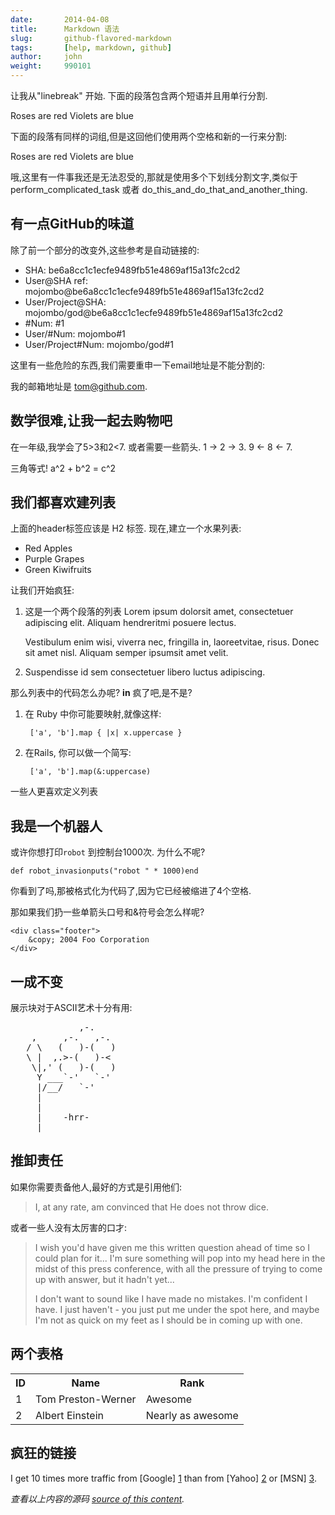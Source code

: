 ```yaml
---
date:       2014-04-08
title:      Markdown 语法
slug:       github-flavored-markdown
tags:       [help, markdown, github]
author:     john
weight:     990101
---
```


让我从"linebreak" 开始. 下面的段落包含两个短语并且用单行分割.

Roses are red
Violets are blue

下面的段落有同样的词组,但是这回他们使用两个空格和新的一行来分割:

Roses are red
Violets are blue


哦,这里有一件事我还是无法忍受的,那就是使用多个下划线分割文字,类似于perform_complicated_task 或者 do_this_and_do_that_and_another_thing.

有一点GitHub的味道
-------------------------

除了前一个部分的改变外,这些参考是自动链接的:

* SHA: be6a8cc1c1ecfe9489fb51e4869af15a13fc2cd2
* User@SHA ref: mojombo@be6a8cc1c1ecfe9489fb51e4869af15a13fc2cd2
* User/Project@SHA: mojombo/god@be6a8cc1c1ecfe9489fb51e4869af15a13fc2cd2
* \#Num: #1
* User/#Num: mojombo#1
* User/Project#Num: mojombo/god#1

这里有一些危险的东西,我们需要重申一下email地址是不能分割的:

我的邮箱地址是 tom@github.com.

数学很难,让我一起去购物吧
-------------------------------

在一年级,我学会了5>3和2<7. 或者需要一些箭头. 1 -> 2 -> 3. 9 <- 8 <- 7.

三角等式! a^2 + b^2 = c^2

我们都喜欢建列表
------------------------

上面的header标签应该是 H2 标签. 现在,建立一个水果列表:

* Red Apples
* Purple Grapes
* Green Kiwifruits

让我们开始疯狂:

1.  这是一个两个段落的列表 Lorem ipsum dolorsit amet, consectetuer adipiscing elit. Aliquam hendreritmi posuere lectus.

    Vestibulum enim wisi, viverra nec, fringilla in, laoreetvitae, risus. Donec sit amet nisl. Aliquam semper ipsumsit amet velit.

2.  Suspendisse id sem consectetuer libero luctus adipiscing.

那么列表中的代码怎么办呢? **in**  疯了吧,是不是?

1. 在 Ruby 中你可能要映射,就像这样:

        ['a', 'b'].map { |x| x.uppercase }

2. 在Rails, 你可以做一个简写:

        ['a', 'b'].map(&:uppercase)

一些人更喜欢定义列表

我是一个机器人
------------

或许你想打印`robot` 到控制台1000次. 为什么不呢?

    def robot_invasionputs("robot " * 1000)end

你看到了吗,那被格式化为代码了,因为它已经被缩进了4个空格.

那如果我们扔一些单箭头口号和&符号会怎么样呢?

    <div class="footer">
    	&copy; 2004 Foo Corporation
    </div>

一成不变
------------

展示块对于ASCII艺术十分有用:

<pre>
             ,-.
    ,     ,-.   ,-.
   / \   (   )-(   )
   \ |  ,.>-(   )-<
    \|,' (   )-(   )
     Y ___`-'   `-'
     |/__/   `-'
     |
     |
     |    -hrr-
  ___|_____________
</pre>

推卸责任
----------------------

如果你需要责备他人,最好的方式是引用他们:

> I, at any rate, am convinced that He does not throw dice.

或者一些人没有太厉害的口才:

> I wish you'd have given me this written question ahead of time so I
> could plan for it... I'm sure something will pop into my head here in
> the midst of this press conference, with all the pressure of trying to
> come up with answer, but it hadn't yet...
>
> I don't want to sound like
> I have made no mistakes. I'm confident I have. I just haven't - you
> just put me under the spot here, and maybe I'm not as quick on my feet
> as I should be in coming up with one.

两个表格
-------------

<table>
	<tr>
		<th>ID</th>
		<th>Name</th>
		<th>Rank</th>
	</tr>
	<tr>
		<td>1</td>
		<td>Tom Preston-Werner</td>
		<td>Awesome</td>
	</tr>
	<tr>
		<td>2</td>
		<td>Albert Einstein</td>
		<td>Nearly as awesome</td>
	</tr>
</table>

疯狂的链接
--------------------

I get 10 times more traffic from [Google] [1] than from
[Yahoo] [2] or [MSN] [3].

  [1]: http://google.com/        "Google"
  [2]: http://search.yahoo.com/  "Yahoo Search"
  [3]: http://search.msn.com/    "MSN Search"

*查看以上内容的源码 [source of this content](http://github.github.com/github-flavored-markdown/sample_content.html).*
